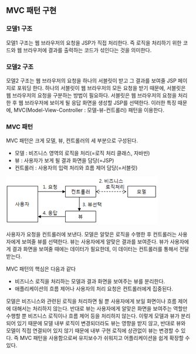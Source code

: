 ## MVC 패턴 구현

### 모델1 구조

모델1 구조는 웹 브라우저의 요청을 JSP가 직접 처리한다. 즉 로직을 처리하기 위한 코드와 웹 브라우저에 결과를 출력하는 코드가 섞인다는 것을 의미한다.

### 모델2 구조

모델2 구조는 웹 브라우저의 요청을 하나의 서블릿이 받고 그 결과를 보여줄 JSP 페이지로 포워딩 한다. 하나의 서블릿이 웹 브라우저의 모든 요청을 받기 때문에, 서블릿은 웹 브라우저의 요청을 구분하는 방법이 필요하다. 서블릿은 웹 브라우저의 요청을 처리한 후 웹 브라우저에 보이게 될 응답 화면을 생성할 JSP를 선택한다. 이러한 특징 때문에, MVC(Model-View-Controller : 모델-뷰-컨트롤러) 패턴을 이용한다.

### MVC 패턴

MVC 패턴은 크게 모델, 뷰, 컨트롤러의 세 부분으로 구성된다.

- 모델 : 비즈니스 영역의 로직을 처리(=로직 처리 클래스, 자바빈)
- 뷰 : 사용자가 보게 될 결과 화면을 담당(=JSP)
- 컨트롤러 : 사용자의 입력 처리와 흐름 제어 담당(=서블릿)

![img](https://github.com/dilmah0203/TIL/blob/main/Image/MVC.png)

사용자가 요청을 컨트롤러에 보낸다. 모델은 알맞은 로직을 수행한 후 컨트롤러는 사용자에게 보여줄 뷰를 선택한다. 뷰는 사용자에게 알맞은 결과를 보여준다. 뷰가 사용자에게 결과 화면을 보여줄 때에는 데이터가 필요한데, 이 데이터는 컨트롤러를 통해서 전달받는다. 

MVC 패턴의 핵심은 다음과 같다

- 비즈니스 로직을 처리하는 모델과 결과 화면을 보여주는 뷰를 분리한다.
- 애플리케이션의 흐름 제어나 사용자의 처리 요청은 컨트롤러에게 집중된다.

모델은 비즈니스와 관련된 로직을 처리하면 될 뿐 사용자에게 보일 화면이나 흐름 제어에 대해서는 처리하지 않는다. 반대로 뷰는 사용자에게 알맞은 화면을 보여주는 역할만 수행할 뿐 비즈니스 로직이나 흐름 제어 등을 처리하지 않는다. 이렇게 모델과 뷰가 분리되어 있기 때문에 모델 내부 로직이 변경되더라도 뷰는 영향을 받지 않고, 반대로 뷰와 모델이 직접 연결되어 있지 않기 때문에 내부 구현 로직에 상관없이 뷰는 변경할 수 있다. 즉 MVC 패턴을 사용함으로써 유지보수가 쉬워지고 어플리케이션을 쉽게 확장할 수 있다.
